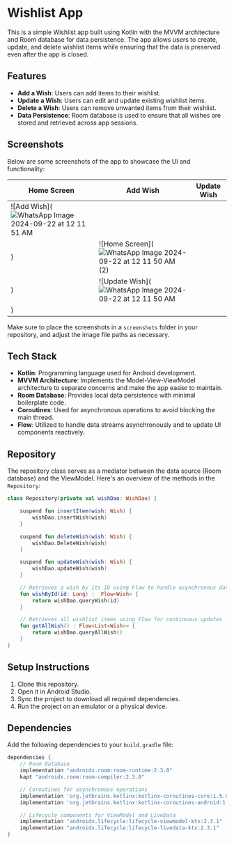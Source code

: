 
# Wishlist App

This is a simple Wishlist app built using Kotlin with the MVVM architecture and Room database for data persistence. The app allows users to create, update, and delete wishlist items while ensuring that the data is preserved even after the app is closed.

## Features
- **Add a Wish**: Users can add items to their wishlist.
- **Update a Wish**: Users can edit and update existing wishlist items.
- **Delete a Wish**: Users can remove unwanted items from their wishlist.
- **Data Persistence**: Room database is used to ensure that all wishes are stored and retrieved across app sessions.

## Screenshots

Below are some screenshots of the app to showcase the UI and functionality:

| Home Screen | Add Wish | Update Wish |
| ----------- | -------- | ----------- |
| ![Add Wish](![WhatsApp Image 2024-09-22 at 12 11 51 AM](https://github.com/user-attachments/assets/1b78a491-2efc-4653-8473-75ff4af56328)
) | ![Home Screen](![WhatsApp Image 2024-09-22 at 12 11 50 AM (2)](https://github.com/user-attachments/assets/53f3d178-c364-4129-9c2c-62a1260f06cf)
) | ![Update Wish](![WhatsApp Image 2024-09-22 at 12 11 50 AM](https://github.com/user-attachments/assets/87eb6b79-b767-465c-8771-2e3f553fa900)
) |

Make sure to place the screenshots in a `screenshots` folder in your repository, and adjust the image file paths as necessary.

## Tech Stack
- **Kotlin**: Programming language used for Android development.
- **MVVM Architecture**: Implements the Model-View-ViewModel architecture to separate concerns and make the app easier to maintain.
- **Room Database**: Provides local data persistence with minimal boilerplate code.
- **Coroutines**: Used for asynchronous operations to avoid blocking the main thread.
- **Flow**: Utilized to handle data streams asynchronously and to update UI components reactively.

## Repository
The repository class serves as a mediator between the data source (Room database) and the ViewModel. Here's an overview of the methods in the `Repository`:

```kotlin
class Repository(private val wishDao: WishDao) {

    suspend fun insertItem(wish: Wish) {
        wishDao.insertWish(wish)
    }

    suspend fun deleteWish(wish: Wish) {
        wishDao.DeleteWish(wish)
    }

    suspend fun updateWish(wish: Wish) {
        wishDao.updateWish(wish)
    }

    // Retrieves a wish by its ID using Flow to handle asynchronous data streaming
    fun wishById(id: Long) :  Flow<Wish> {
        return wishDao.queryWish(id)
    }

    // Retrieves all wishlist items using Flow for continuous updates
    fun getAllWish() : Flow<List<Wish>> {
        return wishDao.queryAllWish()
    }
}
```

## Setup Instructions
1. Clone this repository.
2. Open it in Android Studio.
3. Sync the project to download all required dependencies.
4. Run the project on an emulator or a physical device.

## Dependencies
Add the following dependencies to your `build.gradle` file:

```gradle
dependencies {
    // Room Database
    implementation "androidx.room:room-runtime:2.3.0"
    kapt "androidx.room:room-compiler:2.3.0"

    // Coroutines for asynchronous operations
    implementation 'org.jetbrains.kotlinx:kotlinx-coroutines-core:1.5.0'
    implementation 'org.jetbrains.kotlinx:kotlinx-coroutines-android:1.5.0'

    // Lifecycle components for ViewModel and LiveData
    implementation "androidx.lifecycle:lifecycle-viewmodel-ktx:2.3.1"
    implementation "androidx.lifecycle:lifecycle-livedata-ktx:2.3.1"
}
```
